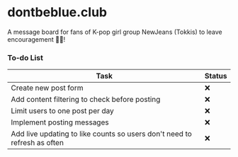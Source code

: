 # dontbeblue.club
A message board for fans of K-pop girl group NewJeans (Tokkis) to leave encouragement 🐰💙!


### To-do List
| Task    | Status |
| -------- | ------- |
| Create new post form  |  ❌  |
| Add content filtering to check before posting  |  ❌  |
| Limit users to one post per day |  ❌  |
| Implement posting messages |  ❌  |
| Add live updating to like counts so users don't need to refresh as often |  ❌  |
